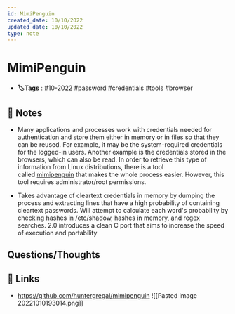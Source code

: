 ```yaml
---
id: MimiPenguin
created_date: 10/10/2022
updated_date: 10/10/2022
type: note
---
```


#  MimiPenguin
- **🏷️Tags** :  #10-2022 #password #credentials #tools #browser

## 📝 Notes
- Many applications and processes work with credentials needed for authentication and store them either in memory or in files so that they can be reused. For example, it may be the system-required credentials for the logged-in users. Another example is the credentials stored in the browsers, which can also be read. In order to retrieve this type of information from Linux distributions, there is a tool called [mimipenguin](https://github.com/huntergregal/mimipenguin) that makes the whole process easier. However, this tool requires administrator/root permissions.

- Takes advantage of cleartext credentials in memory by dumping the process and extracting lines that have a high probability of containing cleartext passwords. Will attempt to calculate each word's probability by checking hashes in /etc/shadow, hashes in memory, and regex searches. 2.0 introduces a clean C port that aims to increase the speed of execution and portability


## Questions/Thoughts


## 🔗 Links
- https://github.com/huntergregal/mimipenguin
![[Pasted image 20221010193014.png]]